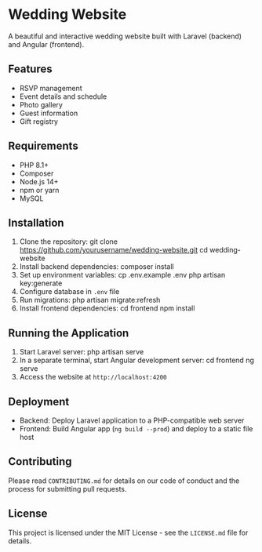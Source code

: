 # Wedding Website

A beautiful and interactive wedding website built with Laravel (backend) and Angular (frontend).

## Features

- RSVP management
- Event details and schedule
- Photo gallery
- Guest information
- Gift registry

## Requirements

- PHP 8.1+
- Composer
- Node.js 14+
- npm or yarn
- MySQL

## Installation

1. Clone the repository:
   git clone https://github.com/yourusername/wedding-website.git
   cd wedding-website
2. Install backend dependencies:
   composer install
3. Set up environment variables:
   cp .env.example .env
   php artisan key:generate
4. Configure database in `.env` file
5. Run migrations:
   php artisan migrate:refresh
6. Install frontend dependencies:
   cd frontend
   npm install

## Running the Application

1. Start Laravel server:
php artisan serve
2. In a separate terminal, start Angular development server:
  cd frontend
  ng serve
3. Access the website at `http://localhost:4200`

## Deployment

- Backend: Deploy Laravel application to a PHP-compatible web server
- Frontend: Build Angular app (`ng build --prod`) and deploy to a static file host

## Contributing

Please read `CONTRIBUTING.md` for details on our code of conduct and the process for submitting pull requests.

## License

This project is licensed under the MIT License - see the `LICENSE.md` file for details.

